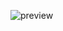 ![preview](https://user-images.githubusercontent.com/69219137/201183622-af26c588-2b43-4257-ba19-0fb227cdbc3f.png)
